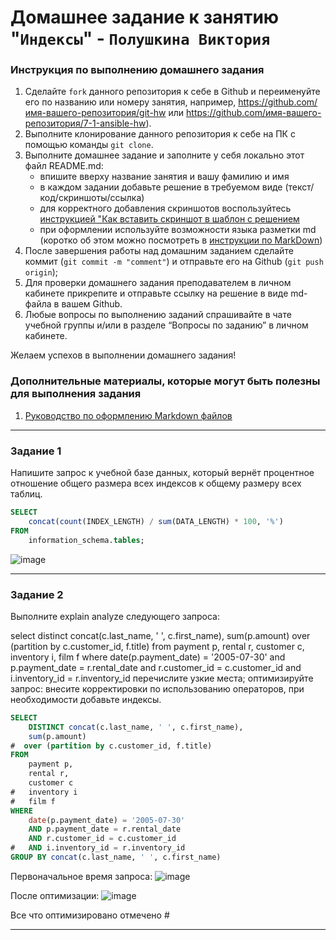 # Домашнее задание к занятию "`Индексы`" - `Полушкина Виктория`


### Инструкция по выполнению домашнего задания

   1. Сделайте `fork` данного репозитория к себе в Github и переименуйте его по названию или номеру занятия, например, https://github.com/имя-вашего-репозитория/git-hw или  https://github.com/имя-вашего-репозитория/7-1-ansible-hw).
   2. Выполните клонирование данного репозитория к себе на ПК с помощью команды `git clone`.
   3. Выполните домашнее задание и заполните у себя локально этот файл README.md:
      - впишите вверху название занятия и вашу фамилию и имя
      - в каждом задании добавьте решение в требуемом виде (текст/код/скриншоты/ссылка)
      - для корректного добавления скриншотов воспользуйтесь [инструкцией "Как вставить скриншот в шаблон с решением](https://github.com/netology-code/sys-pattern-homework/blob/main/screen-instruction.md)
      - при оформлении используйте возможности языка разметки md (коротко об этом можно посмотреть в [инструкции  по MarkDown](https://github.com/netology-code/sys-pattern-homework/blob/main/md-instruction.md))
   4. После завершения работы над домашним заданием сделайте коммит (`git commit -m "comment"`) и отправьте его на Github (`git push origin`);
   5. Для проверки домашнего задания преподавателем в личном кабинете прикрепите и отправьте ссылку на решение в виде md-файла в вашем Github.
   6. Любые вопросы по выполнению заданий спрашивайте в чате учебной группы и/или в разделе “Вопросы по заданию” в личном кабинете.
   
Желаем успехов в выполнении домашнего задания!
   
### Дополнительные материалы, которые могут быть полезны для выполнения задания

1. [Руководство по оформлению Markdown файлов](https://gist.github.com/Jekins/2bf2d0638163f1294637#Code)

---

### Задание 1
Напишите запрос к учебной базе данных, который вернёт процентное отношение общего размера всех индексов к общему размеру всех таблиц.

``` SQL
SELECT
	concat(count(INDEX_LENGTH) / sum(DATA_LENGTH) * 100, '%')
FROM
	information_schema.tables;
```

![image](https://github.com/vapolushkina/homework/assets/121248099/4c6de2bc-685d-4c62-94e4-44959774e345)


---

### Задание 2
Выполните explain analyze следующего запроса:

select distinct concat(c.last_name, ' ', c.first_name), sum(p.amount) over (partition by c.customer_id, f.title)
from payment p, rental r, customer c, inventory i, film f
where date(p.payment_date) = '2005-07-30' and p.payment_date = r.rental_date and r.customer_id = c.customer_id and i.inventory_id = r.inventory_id
перечислите узкие места;
оптимизируйте запрос: внесите корректировки по использованию операторов, при необходимости добавьте индексы.

``` SQL
SELECT
	DISTINCT concat(c.last_name, ' ', c.first_name),
	sum(p.amount) 
#  over (partition by c.customer_id, f.title)
FROM
	payment p,
	rental r,
	customer c
#	inventory i
#	film f
WHERE
	date(p.payment_date) = '2005-07-30'
	AND p.payment_date = r.rental_date
	AND r.customer_id = c.customer_id
#	AND i.inventory_id = r.inventory_id
GROUP BY concat(c.last_name, ' ', c.first_name)
```
Первоначальное время запроса:
![image](https://github.com/vapolushkina/homework/assets/121248099/31b84957-70c6-478b-8d01-ac7d3e1c2135)

После оптимизации:
![image](https://github.com/vapolushkina/homework/assets/121248099/4b0e18f2-058f-44ea-858e-f365dabc9339)

Все что оптимизировано отмечено #

---

